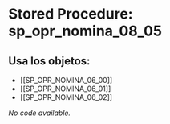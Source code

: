 # Stored Procedure: sp_opr_nomina_08_05

## Usa los objetos:
- [[SP_OPR_NOMINA_06_00]]
- [[SP_OPR_NOMINA_06_01]]
- [[SP_OPR_NOMINA_06_02]]

*No code available.*
